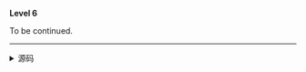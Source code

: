**Level 6**

To be continued.

--------

<details><summary>源码</summary><pre>
**Level 6**

To be continued.
</pre></details>
